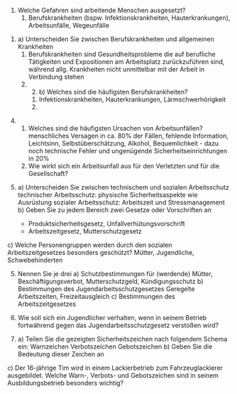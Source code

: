 
1) Welche Gefahren sind arbeitende Menschen ausgesetzt?
	1) Berufskrankheiten (bspw. Infektionskrankheiten, Hauterkrankungen), Arbeitsunfälle, Wegeunfälle

1. a) Unterscheiden Sie zwischen Berufskrankheiten und allgemeinen Krankheiten 
	1. Berufskrankheiten sind Gesundheitsprobleme die auf berufliche Tätigkeiten und Expositionen am Arbeitsplatz zurückzuführen sind, während allg. Krankheiten nicht unmittelbar mit der Arbeit in Verbindung stehen
	2. 2) b) Welches sind die häufigsten Berufskrankheiten?
		1. Infektionskrankheiten, Hauterkrankungen, Lärmschwerhörigkeit
		2. 
4) 1) Welches sind die häufigsten Ursachen von Arbeitsunfällen?
	menschliches Versagen in ca. 80% der Fällen, fehlende Information, Leichtsinn, Selbstüberschätzung, Alkohol, Bequemlichkeit - dazu noch technische Fehler und ungenügende Sicherheitseinrichtungen in 20%
	1) Wie wirkt sich ein Arbeitsunfall aus für den Verletzten und für die Gesellschaft?

5) a) Unterscheiden Sie zwischen technischem und sozialen Arbeitsschutz
	technischer Arbeitsschutz: physische Sicherheitsaspekte wie Ausrüstung
	sozialer Arbeitsschutz: Arbeitszeit und Stressmanagement
b) Geben Sie zu jedem Bereich zwei Gesetze oder Vorschriften an
	- Produktsicherheitsgesetz, Unfallverhütungsvorschrift
	- Arbeitszeitgesetz, Mutterschutzgesetz

c) Welche Personengruppen werden durch den sozialen Arbeitszeitgesetzes besonders geschützt?
	Mütter, Jugendliche, Schwebehinderten

5) Nennen Sie je drei a) Schutzbestimmungen für (werdende) Mütter,
	Beschäftigungsverbot, Mutterschutzgeld, Kündigungsschutz
b) Bestimmungen des Jugendarbeitsschutzgesetzes
	Geregelte Arbeitszeiten, Freizeitausgleich 
c) Bestimmungen des Arbeitszeitgesetzes

6) Wie soll sich ein Jugendlicher verhalten, wenn in seinem Betrieb fortwährend gegen das Jugendarbeitsschutzgesetz verstoßen wird?

7) a) Teilen Sie die gezeigten Sicherheitszeichen nach folgendem Schema ein: Warnzeichen Verbotszeichen Gebotszeichen b) Geben Sie die Bedeutung dieser Zeichen an

c) Der 16-jährige Tim wird in einem Lackierbetrieb zum Fahrzeuglackierer ausgebildet. Welche Warn-, Verbots- und Gebotszeichen sind in seinem Ausbildungsbetrieb besonders wichtig?